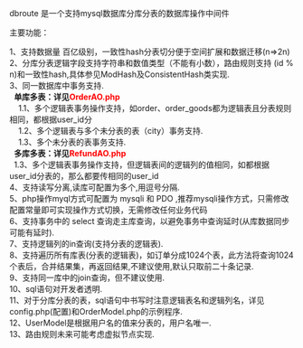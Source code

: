 dbroute 是一个支持mysql数据库分库分表的数据库操作中间件

主要功能：

1、支持数据量 百亿级别，一致性hash分表切分便于空间扩展和数据迁移(n=>2n)
2、分库分表逻辑字段支持字符串和数值类型（不能有小数），路由规则支持 (id % n)和一致性hash,具体参见ModHash及ConsistentHash类实现.<br>
3、同一数据库中事务支持.<br>
   &nbsp;&nbsp;<b>单库多表：详见<font color=red>OrderAO.php</font></b><br>
   &nbsp;&nbsp;&nbsp;&nbsp;1.1、多个逻辑表事务操作支持，如order、order_goods都为逻辑表且分表规则相同，都根据user_id分<br>
   &nbsp;&nbsp;&nbsp;&nbsp;1.2、多个逻辑表与多个未分表的表（city）事务支持.<br>
   &nbsp;&nbsp;&nbsp;&nbsp;1.3、多个未分表的表事务支持.<br>
   &nbsp;&nbsp;<b>多库多表：详见<font color=red>RefundAO.php</font></b><br>
   &nbsp;&nbsp;1.3、多个逻辑表事务操作支持，但逻辑表间的逻辑列的值相同，如都根据user_id分表的，那么都要传相同的user_id<br>
4、支持读写分离,读库可配置为多个,用逗号分隔.<br>
5、php操作myql方式可配置为 mysqli 和 PDO ,推荐mysqli操作方式，只需修改配置常量即可实现操作方式切换，无需修改任何业务代码<br>
6、支持事务中的 select 查询走主库查询，以避免事务中查询延时(从库数据同步可能有延时).<br>
7、支持逻辑列的in查询(支持分表的逻辑表).<br>
8、支持遍历所有库表(分表的逻辑表)，如订单分成1024个表，此方法将查询1024个表后，合并结果集，再返回结果,不建议使用,默认只取前二十条记录.<br>
9、支持同一库中的join查询，但不建议使用.<br>
10、sql语句对开发者透明.<br>
11、对于分库分表的表，sql语句中书写时注意逻辑表名和逻辑列名，详见config.php(配置)和OrderModel.php的示例程序.<br>
12、UserModel是根据用户名的值来分表的，用户名唯一.<br>
13、路由规则未来可能考虑虚拟节点实现.<br>
